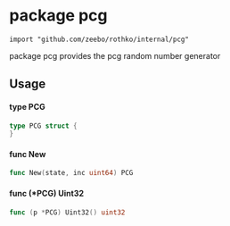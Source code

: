 # package pcg

`import "github.com/zeebo/rothko/internal/pcg"`

package pcg provides the pcg random number generator

## Usage

#### type PCG

```go
type PCG struct {
}
```


#### func  New

```go
func New(state, inc uint64) PCG
```

#### func (*PCG) Uint32

```go
func (p *PCG) Uint32() uint32
```
